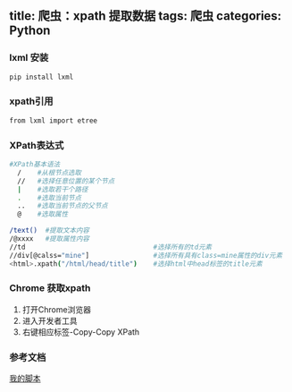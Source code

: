 title: 爬虫：xpath 提取数据
tags: 爬虫
categories: Python
---
### lxml 安装
```bash
pip install lxml
```
### xpath引用
```bash
from lxml import etree
```
<!-- more -->

### XPath表达式
```bash
#XPath基本语法
  /    #从根节点选取
  //   #选择任意位置的某个节点
  |    #选取若干个路径
  .    #选取当前节点
  ..   #选取当前节点的父节点
  @    #选取属性

/text()  #提取文本内容
/@xxxx   #提取属性内容
//td                                #选择所有的td元素
//div[@calss="mine"]                #选择所有具有class=mine属性的div元素
<html>.xpath("/html/head/title")    #选择html中head标签的title元素
```
### Chrome 获取xpath
1. 打开Chrome浏览器
1. 进入开发者工具
1. 右键相应标签-Copy-Copy XPath


### 参考文档
[我的脚本](https://github.com/Lianyi-xz/amap-Python/blob/master/nj/crawl.py)